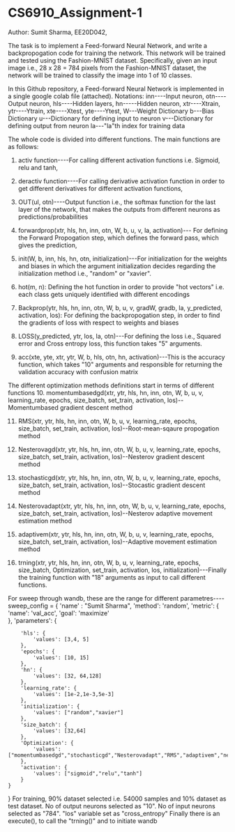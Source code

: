 # CS6910_Assignment-1
Author: Sumit Sharma, EE20D042,

The task is to implement a Feed-forward Neural Network, and write a backpropogation code for training the network. This network will be trained and tested using the Fashion-MNIST dataset. 
Specifically, given an input image i.e., 28 x 28 = 784 pixels from the Fashion-MNIST dataset, the network will be trained to classify the image into 1 of 10 classes. 

In this Github repository, a Feed-forward Neural Network is implemented in a single google colab file (attached). 
Notations: 
inn----Input neuron,
otn----Output neuron,
hls----Hidden layers,
hn-----Hidden neuron,
xtr----Xtrain,
ytr----Ytrain,
xte----Xtest,
yte----Ytest, 
W---Weight Dictionary
b---Bias Dictionary
u---Dictionary for defining input to neuron
v---Dictionary for defining output from neuron
la---"la"th index for training data

The whole code is divided into different functions. The main functions are as follows: 
1. activ function----For calling different activation functions i.e. Sigmoid, relu and tanh,

2. deractiv function----For calling derivative activation function in order to get different derivatives for different activation functions,

3. OUT(ul, otn)----Output function i.e., the softmax function for the last layer of the network, that makes the outputs from different neurons as predictions/probabilities

4. forwardprop(xtr, hls, hn, inn, otn, W, b, u, v, la, activation)--- For defining the Forward Propogation step, which defines the forward pass, which gives the prediction,  

5. init(W, b, inn, hls, hn, otn, initialization)---For initialization for the weights and biases in which the argument initialization decides regarding the initialization method i.e., "random" or "xavier". 

6. hot(m, n): Defining the hot function in order to provide "hot vectors" i.e. each class gets uniquely identified with different encodings

7. Backprop(ytr, hls, hn, inn, otn, W, b, u, v, gradW, gradb, la, y_predicted, activation, los): For defining the backpropogation step, in order to find the gradients of loss with respect to weights and biases

8. LOSS(y_predicted, ytr, los, la, otn)---For defining the loss i.e., Squared error and Cross entropy loss, this function takes "5" arguments. 

9. acc(xte, yte, xtr, ytr, W, b, hls, otn, hn, activation)---This is the accuracy function, which takes "10" arguments and responsible for returning the validation accuracy with confusion matrix

The different optimization methods definitions start in terms of different functions
10. momentumbasedgd(xtr, ytr, hls, hn, inn, otn, W, b, u, v, learning_rate, epochs, size_batch, set_train, activation, los)--Momentumbased gradient descent method

11. RMS(xtr, ytr, hls, hn, inn, otn, W, b, u, v, learning_rate, epochs, size_batch, set_train, activation, los)--Root-mean-sqaure propogation method

12. Nesterovagd(xtr, ytr, hls, hn, inn, otn, W, b, u, v, learning_rate, epochs, size_batch, set_train, activation, los)--Nesterov gradient descent method

13. stochasticgd(xtr, ytr, hls, hn, inn, otn, W, b, u, v, learning_rate, epochs, size_batch, set_train, activation, los)--Stocastic gradient descent method

14. Nesterovadapt(xtr, ytr, hls, hn, inn, otn, W, b, u, v, learning_rate, epochs, size_batch, set_train, activation, los)--Nesterov adaptive movement estimation method

15. adaptivem(xtr, ytr, hls, hn, inn, otn, W, b, u, v, learning_rate, epochs, size_batch, set_train, activation, los)--Adaptive movement estimation method

16. trning(xtr, ytr, hls, hn, inn, otn, W, b, u, v, learning_rate, epochs, size_batch, Optimization, set_train, activation, los, initialization)---Finally the training function with "18" arguments as input to call different functions. 

For sweep through wandb, these are the range for different parametres----
sweep_config = {
    'name'  : "Sumit Sharma", 
    'method': 'random', 
    'metric': {
      'name': 'val_acc',
      'goal': 'maximize'   
    },
 'parameters': {

        'hls': {
            'values': [3,4, 5]
        },
        'epochs': {
            'values': [10, 15]
        },
        'hn': {
            'values': [32, 64,128]
        },
        'learning_rate': {
            'values': [1e-2,1e-3,5e-3]
        },
        'initialization': {
            'values': ["random","xavier"]
        },
        'size_batch': {
            'values': [32,64]
        },
        'Optimization': {
            'values': ["momentumbasedgd","stochasticgd","Nesterovadapt","RMS","adaptivem","nesterovagd"]
        },
        'activation': {
            'values': ["sigmoid","relu","tanh"]
        }
    }
}
For training, 90% dataset selected i.e. 54000 samples and 10% dataset as test dataset.
No of output neurons selected as "10". 
No of input neurons selected as "784".
"los" variable set as "cross_entropy"
Finally there is an execute(), to call the "trning()" and to initiate wandb



